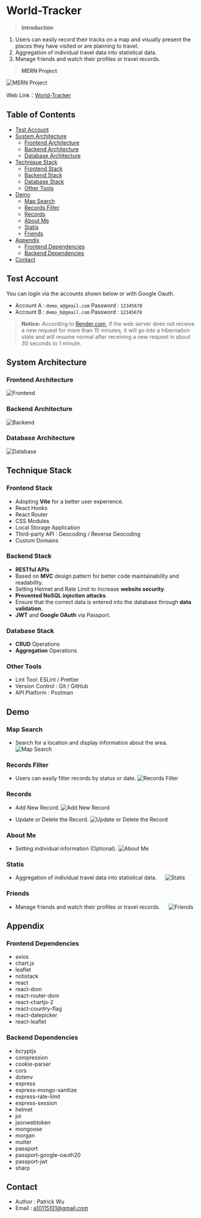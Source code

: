 # World-Tracker

> **Introduction**

1.  Users can easily record their tracks on a map and visually present the places they have visited or are planning to travel.
2.  Aggregation of individual travel data into statistical data.
3.  Manage friends and watch their profiles or travel records.

> **MERN Project**

![MERN Project](https://github.com/a10115101/world-tracker/blob/main/readme_demo/MERN.jpg "MERN")

Web Link：[World-Tracker](https://world-tracker.site/)

## Table of Contents

- [Test Account](#test-account)
- [System Architecture](#system-architecture)
  - [Frontend Architecture](#frontend-architecture)
  - [Backend Architecture](#backend-architecture)
  - [Database Architecture](#database-architecture)
- [Technique Stack](#technique-stack)
  - [Frontend Stack](#frontend-stack)
  - [Backend Stack](#backend-stack)
  - [Database Stack](#database-stack)
  - [Other Tools](#other-tools)
- [Demo](#demo)
  - [Map Search](#map-search)
  - [Records Filter](#records-filter)
  - [Records](#records)
  - [About Me](#about-me)
  - [Statis](#statis)
  - [Friends](#friends)
- [Appendix](#appendix)
  - [Frontend Dependencies](#frontend-dependencies)
  - [Backend Dependencies](#backend-dependencies)
- [Contact](#contact)

## Test Account

You can login via the accounts shown below or with Google Oauth.

- Account A : `demo_a@gmail.com` Password : `12345678`
- Account B : `demo_b@gmail.com` Password : `12345678`

> **Notice:**
> According to [Render.com](https://render.com/docs/free#spinning-down-on-idle), if the web server does not receive a new request for more than 15 minutes, it will go into a hibernation state and will resume normal after receiving a new request in about 30 seconds to 1 minute.

## System Architecture

### Frontend Architecture

![Frontend](https://github.com/a10115101/world-tracker/blob/main/readme_demo/Frontend_Architecture.jpg "Frontend Architecture")

### Backend Architecture

![Backend](https://github.com/a10115101/world-tracker/blob/main/readme_demo/Backend_Architecture.jpg "Backend Architecture")

### Database Architecture

![Database](https://github.com/a10115101/world-tracker/blob/main/readme_demo/Database_Architecture.jpg "Database Architecture")

## Technique Stack

### Frontend Stack

- Adopting **Vite** for a better user experience.
- React Hooks
- React Router
- CSS Modules
- Local Storage Application
- Third-party API : Geocoding / Reverse Geocoding
- Custom Domains

### Backend Stack

- **RESTful APIs**
- Based on **MVC** design pattern for better code maintainability and readability.
- Setting Helmet and Rate Limit to Increase **website security**.
- **Prevented NoSQL injection attacks**.
- Ensure that the correct data is entered into the database through **data validation**.
- **JWT** and **Google OAuth** via Passport.

### Database Stack

- **CRUD** Operations
- **Aggregation** Operations

### Other Tools

- Lint Tool: ESLint / Prettier
- Version Control : Git / GitHub
- API Platform : Postman

## Demo

### Map Search

- Search for a location and display information about the area.
  ![Map Search](https://github.com/a10115101/world-tracker/blob/main/readme_demo/Map_Search_Demo.gif "Map Search")

### Records Filter

- Users can easily filter records by status or date.
  ![Records Filter](https://github.com/a10115101/world-tracker/blob/main/readme_demo/Map_Record_Filter_Demo.gif "Records Filter")

### Records

- Add New Record.
  ![Add New Record](https://github.com/a10115101/world-tracker/blob/main/readme_demo/Map_Record_Create_Demo.gif "Add New Record")

- Update or Delete the Record.
  ![Update or Delete the Record](https://github.com/a10115101/world-tracker/blob/main/readme_demo/Map_Record_Update_Delete_Demo.gif "Update or Delete the Record")

### About Me

- Setting individual information (Optional).
  ![About Me](https://github.com/a10115101/world-tracker/blob/main/readme_demo/Profile_About_Me_Demo.gif "About Me")

### Statis

- Aggregation of individual travel data into statistical data.  
  ![Statis](https://github.com/a10115101/world-tracker/blob/main/readme_demo/Profile_Statis_Demo.gif "Statis")

### Friends

- Manage friends and watch their profiles or travel records.  
  ![Friends](https://github.com/a10115101/world-tracker/blob/main/readme_demo/Profile_Friends_Demo.gif "Friends")

## Appendix

### Frontend Dependencies

- axios
- chart.js
- leaflet
- notistack
- react
- react-dom
- react-router-dom
- react-chartjs-2
- react-country-flag
- react-datepicker
- react-leaflet

### Backend Dependencies

- bcryptjs
- compression
- cookie-parser
- cors
- dotenv
- express
- express-mongo-sanitize
- express-rate-limit
- express-session
- helmet
- joi
- jsonwebtoken
- mongoose
- morgan
- multer
- passport
- passport-google-oauth20
- passport-jwt
- sharp

## Contact

- Author : Patrick Wu
- Email : a10115101@gmail.com

